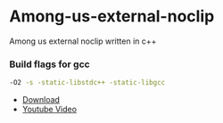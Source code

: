 # Among-us-external-noclip
Among us external noclip written in c++
### Build flags for gcc
```bash 
-O2 -s -static-libstdc++ -static-libgcc
```
- [Download](https://github.com/Vili1/Among-us-external-noclip/releases)
- [Youtube Video](https://youtu.be/qG6x0LirfvI)
